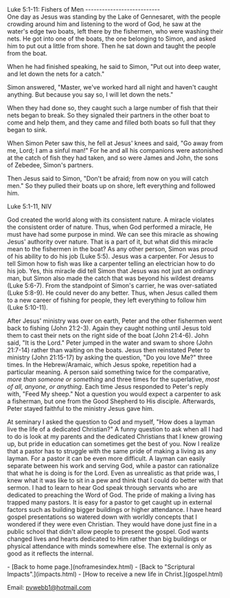 <head> <title>(PVW) Luke 5:1-11: Fishers of Men</title> <meta content="IE=9" http-equiv="X-UA-Compatible"></meta> <link href="css/page_style.css" rel="stylesheet" type="text/css"></link> </head><body><div class="page_style"> Luke 5:1-11: Fishers of Men
---------------------------

<div class="p">One day as Jesus was standing by the Lake of Gennesaret, with the people crowding around him and listening to the word of God, he saw at the water's edge two boats, left there by the fishermen, who were washing their nets. He got into one of the boats, the one belonging to Simon, and asked him to put out a little from shore. Then he sat down and taught the people from the boat.

When he had finished speaking, he said to Simon, "Put out into deep water, and let down the nets for a catch."

Simon answered, "Master, we've worked hard all night and haven't caught anything. But because you say so, I will let down the nets."

When they had done so, they caught such a large number of fish that their nets began to break. So they signaled their partners in the other boat to come and help them, and they came and filled both boats so full that they began to sink.

When Simon Peter saw this, he fell at Jesus' knees and said, "Go away from me, Lord; I am a sinful man!" For he and all his companions were astonished at the catch of fish they had taken, and so were James and John, the sons of Zebedee, Simon's partners.

Then Jesus said to Simon, "Don't be afraid; from now on you will catch men." So they pulled their boats up on shore, left everything and followed him.

 Luke 5:1-11, NIV</div>God created the world along with its consistent nature. A miracle violates the consistent order of nature. Thus, when God performed a miracle, He must have had some purpose in mind. We can see this miracle as showing Jesus' authority over nature. That is a part of it, but what did this miracle mean to the fishermen in the boat? As any other person, Simon was proud of his ability to do his job (Luke 5:5). Jesus was a carpenter. For Jesus to tell Simon how to fish was like a carpenter telling an electrician how to do his job. Yes, this miracle did tell Simon that Jesus was not just an ordinary man, but Simon also made the catch that was beyond his wildest dreams (Luke 5:6-7). From the standpoint of Simon's carrier, he was over-satiated (Luke 5:8-9). He could never do any better. Thus, when Jesus called them to a new career of fishing for people, they left everything to follow him (Luke 5:10-11).

After Jesus' ministry was over on earth, Peter and the other fishermen went back to fishing (John 21:2-3). Again they caught nothing until Jesus told them to cast their nets on the right side of the boat (John 21:4-6). John said, "It is the Lord." Peter jumped in the water and swam to shore (John 21:7-14) rather than waiting on the boats. Jesus then reinstated Peter to ministry (John 21:15-17) by asking the question, "Do you love Me?" three times. In the Hebrew/Aramaic, which Jesus spoke, repetition had a particular meaning. A person said something twice for the comparative, *more than someone or something* and three times for the superlative, *most of all, anyone, or anything*. Each time Jesus responded to Peter's reply with, "Feed My sheep." Not a question you would expect a carpenter to ask a fisherman, but one from the Good Shepherd to His disciple. Afterwards, Peter stayed faithful to the ministry Jesus gave him.

At seminary I asked the question to God and myself, "How does a layman live the life of a dedicated Christian?" A funny question to ask when all I had to do is look at my parents and the dedicated Christians that I knew growing up, but pride in education can sometimes get the best of you. Now I realize that a pastor has to struggle with the same pride of making a living as any layman. For a pastor it can be even more difficult. A layman can easily separate between his work and serving God, while a pastor can rationalize that what he is doing is for the Lord. Even as unrealistic as that pride was, I knew what it was like to sit in a pew and think that I could do better with that sermon. I had to learn to hear God speak through servants who are dedicated to preaching the Word of God. The pride of making a living has trapped many pastors. It is easy for a pastor to get caught up in external factors such as building bigger buildings or higher attendance. I have heard gospel presentations so watered down with worldly concepts that I wondered if they were even Christian. They would have done just fine in a public school that didn't allow people to present the gospel. God wants changed lives and hearts dedicated to Him rather than big buildings or physical attendance with minds somewhere else. The external is only as good as it reflects the internal.

  </div>- [Back to home page.](noframesindex.html)
- [Back to "Scriptural Impacts".](impacts.html)
- [How to receive a new life in Christ.](gospel.html)

Email: [pvwebb1@hotmail.com](mailto:pvwebb1@hotmail.com)

